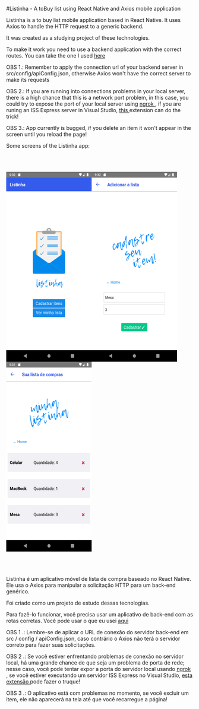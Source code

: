 #Listinha - A toBuy list using React Native and Axios mobile application

Listinha is a to buy list mobile application based in React Native. It uses Axios to handle the HTTP request to a generic backend.

It was created as a studying project of these technologies.

To make it work you need to use a backend application with the correct routes. You can take the one I used <a href="https://github.com/conradoalexsander/software-residency/tree/master/M%C3%B3dulo%20Avan%C3%A7ado/dotNET/Trabalho%20Final" alt="generic backend for testing purposes">here </a>

OBS 1.: Remember to apply the connection url of your backend server in src/config/apiConfig.json, otherwise Axios won't have the correct server to make its requests

OBS 2.: If you are running into connections problems in your local server, there is a high chance that this is a network port problem, in this case, you could try to expose the port of your local server using <a href="https://ngrok.com/">ngrok </a>, if you are runing an ISS Express server in Visual Studio, <a href="https://marketplace.visualstudio.com/items?itemName=DavidProthero.NgrokExtensions">this </a> extension can do the trick!

OBS 3.: App currently is bugged, if you delete an item it won't appear in the screen until you reload the page!


Some screens of the Listinha app:


<br>
<br>


<img
src="example_img/tela_home.png"
raw=true
alt="Home screen" 
height="512px" 
width="230px"
align="left"
/>

<img
src="example_img/tela_cadastro.png"
raw=true
alt="Add new item screen" 
height="512px" 
width="230px"
align="left"
/>


<img
src="example_img/tela_lista.png"
raw=true
alt="List screen" 
height="512px" 
width="230px"
/>

<br>
<br>


Listinha é um aplicativo móvel de lista de compra baseado no React Native. Ele usa o Axios para manipular a solicitação HTTP para um back-end genérico.

Foi criado como um projeto de estudo dessas tecnologias.

Para fazê-lo funcionar, você precisa usar um aplicativo de back-end com as rotas corretas. Você pode usar o que eu usei <a href = "https://github.com/conradoalexsander/software-residency/tree/master/M%C3%B3dulo%20Avan%C3%A7ado/dotNET/Trabalho%20Final" alt = "back-end genérico para fins de teste"> aqui </a>

OBS 1 .: Lembre-se de aplicar o URL de conexão do servidor back-end em src / config / apiConfig.json, caso contrário o Axios não terá o servidor correto para fazer suas solicitações.

OBS 2 .: Se você estiver enfrentando problemas de conexão no servidor local, há uma grande chance de que seja um problema de porta de rede; nesse caso, você pode tentar expor a porta do servidor local usando <a href = " https://ngrok.com/">ngrok </a>, se você estiver executando um servidor ISS Express no Visual Studio, <a href = "https://marketplace.visualstudio.com/items?itemName=DavidProthero.NgrokExtensions "> esta extensão </a> pode fazer o truque!

OBS 3 .: O aplicativo está com problemas no momento, se você excluir um item, ele não aparecerá na tela até que você recarregue a página!

